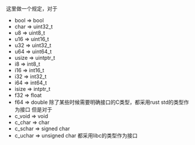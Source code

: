 这里做一个规定，对于
- bool => bool
- char => uint32_t
- u8 => uint8_t
- u16 => uint16_t
- u32 => uint32_t
- u64 => uint64_t
- usize => uintptr_t
- i8 => int8_t
- i16 => int16_t
- i32 => int32_t
- i64 => int64_t
- isize => intptr_t
- f32 => float
- f64 => double
除了某些时候需要明确接口的C类型，都采用rust std的类型作为接口
但是对于
- c_void => void
- c_char => char
- c_schar => signed char
- c_uchar => unsigned char
都采用libc的类型作为接口
